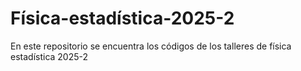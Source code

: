 # Física-estadística-2025-2
En este repositorio se encuentra los códigos de los talleres de física estadística 2025-2
